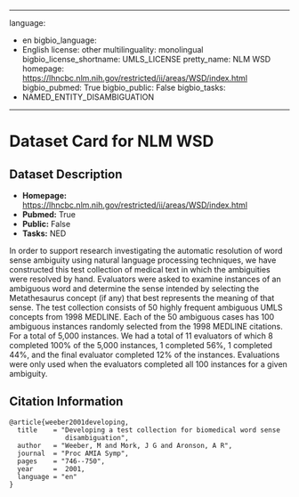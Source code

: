 
---
language: 
- en
bigbio_language: 
- English
license: other
multilinguality: monolingual
bigbio_license_shortname: UMLS_LICENSE
pretty_name: NLM WSD
homepage: https://lhncbc.nlm.nih.gov/restricted/ii/areas/WSD/index.html
bigbio_pubmed: True
bigbio_public: False
bigbio_tasks: 
- NAMED_ENTITY_DISAMBIGUATION
---


# Dataset Card for NLM WSD

## Dataset Description

- **Homepage:** https://lhncbc.nlm.nih.gov/restricted/ii/areas/WSD/index.html
- **Pubmed:** True
- **Public:** False
- **Tasks:** NED


In order to support research investigating the automatic resolution of word sense ambiguity using natural language
processing techniques, we have constructed this test collection of medical text in which the ambiguities were resolved
by hand. Evaluators were asked to examine instances of an ambiguous word and determine the sense intended by selecting
the Metathesaurus concept (if any) that best represents the meaning of that sense. The test collection consists of 50
highly frequent ambiguous UMLS concepts from 1998 MEDLINE. Each of the 50 ambiguous cases has 100 ambiguous instances
randomly selected from the 1998 MEDLINE citations. For a total of 5,000 instances. We had a total of 11 evaluators of
which 8 completed 100% of the 5,000 instances, 1 completed 56%, 1 completed 44%, and the final evaluator completed 12%
of the instances. Evaluations were only used when the evaluators completed all 100 instances for a given ambiguity.



## Citation Information

```
@article{weeber2001developing,
  title    = "Developing a test collection for biomedical word sense
              disambiguation",
  author   = "Weeber, M and Mork, J G and Aronson, A R",
  journal  = "Proc AMIA Symp",
  pages    = "746--750",
  year     =  2001,
  language = "en"
}

```
